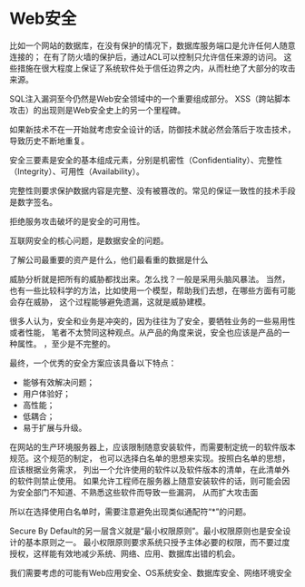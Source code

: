 # Web安全

比如一个网站的数据库，在没有保护的情况下，数据库服务端口是允许任何人随意连接的；
在有了防火墙的保护后，通过ACL可以控制只允许信任来源的访问。
这些措施在很大程度上保证了系统软件处于信任边界之内，从而杜绝了大部分的攻击来源。

SQL注入漏洞至今仍然是Web安全领域中的一个重要组成部分。
XSS（跨站脚本攻击）的出现则是Web安全史上的另一个里程碑。

如果新技术不在一开始就考虑安全设计的话，防御技术就必然会落后于攻击技术，导致历史不断地重复。

安全三要素是安全的基本组成元素，分别是机密性（Confidentiality）、完整性（Integrity）、可用性（Availability）。

完整性则要求保护数据内容是完整、没有被篡改的。常见的保证一致性的技术手段是数字签名。

拒绝服务攻击破坏的是安全的可用性。

互联网安全的核心问题，是数据安全的问题。

了解公司最重要的资产是什么，他们最看重的数据是什么

威胁分析就是把所有的威胁都找出来。怎么找？一般是采用头脑风暴法。
当然，也有一些比较科学的方法，比如使用一个模型，帮助我们去想，在哪些方面有可能会存在威胁，
这个过程能够避免遗漏，这就是威胁建模。

很多人认为，安全和业务是冲突的，因为往往为了安全，要牺牲业务的一些易用性或者性能，
笔者不太赞同这种观点。从产品的角度来说，安全也应该是产品的一种属性。
，至少是不完整的。

最终，一个优秀的安全方案应该具备以下特点：
* 能够有效解决问题；
* 用户体验好；
* 高性能；
* 低耦合；
* 易于扩展与升级。


在网站的生产环境服务器上，应该限制随意安装软件，而需要制定统一的软件版本规范。这个规范的制定，
也可以选择白名单的思想来实现。按照白名单的思想，应该根据业务需求，
列出一个允许使用的软件以及软件版本的清单，在此清单外的软件则禁止使用。
如果允许工程师在服务器上随意安装软件的话，则可能会因为安全部门不知道、不熟悉这些软件而导致一些漏洞，
从而扩大攻击面

所以在选择使用白名单时，需要注意避免出现类似通配符“*”的问题。

Secure By Default的另一层含义就是“最小权限原则”。最小权限原则也是安全设计的基本原则之一。
最小权限原则要求系统只授予主体必要的权限，而不要过度授权，这样能有效地减少系统、网络、应用、数据库出错的机会。

我们需要考虑的可能有Web应用安全、OS系统安全、数据库安全、网络环境安全
